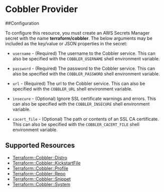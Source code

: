 # Cobbler Provider

##Configuration

To configure this resource, you must create an AWS Secrets Manager secret with the name **terraform/cobbler**. The below arguments may be included as the key/value or JSON properties in the secret:

* `username` - (Required) The username to the Cobbler service. This can
  also be specified with the `COBBLER_USERNAME` shell environment variable.

* `password` - (Required) The password to the Cobbler service. This can
  also be specified with the `COBBLER_PASSWORD` shell environment variable.

* `url` - (Required) The url to the Cobbler service. This can
  also be specified with the `COBBLER_URL` shell environment variable.

* `insecure` - (Optional) Ignore SSL certificate warnings and errors. This
  can also be specified with the `COBBLER_INSECURE` shell environment variable.

* `cacert_file` - (Optional) The path or contents of an SSL CA certificate.
  This can also be specified with the `COBBLER_CACERT_FILE` shell environment
  variable.


## Supported Resources

* [Terraform::Cobbler::Distro](docs/providers/cobbler/Distro.md)
* [Terraform::Cobbler::KickstartFile](docs/providers/cobbler/KickstartFile.md)
* [Terraform::Cobbler::Profile](docs/providers/cobbler/Profile.md)
* [Terraform::Cobbler::Repo](docs/providers/cobbler/Repo.md)
* [Terraform::Cobbler::Snippet](docs/providers/cobbler/Snippet.md)
* [Terraform::Cobbler::System](docs/providers/cobbler/System.md)